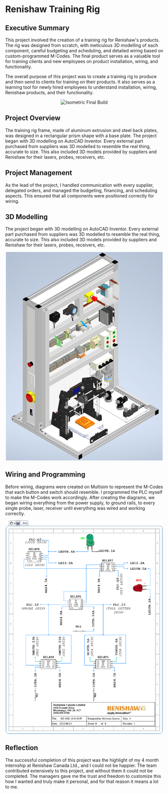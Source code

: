 # Renishaw Training Rig

## Executive Summary
This project involved the creation of a training rig for Renishaw's products. The rig was designed from scratch, with meticulous 3D modelling of each component, careful budgeting and scheduling, and detailed wiring based on custom-programmed M-Codes. The final product serves as a valuable tool for training clients and new employees on product installation, wiring, and functionality.

The overall purpose of this project was to create a training rig to produce and then send to clients for training on their products. It also serves as a learning tool for newly hired employees to understand installation, wiring, Renishaw products, and their functionality.

<p align="center">
  <img src="Photos%20and%20Videos/Final%20Build%20Pictures/Isometric%20Final%20Build.png" width="500" alt="Isometric Final Build">
</p>

## Project Overview
The training rig frame, made of aluminum extrusion and steel back plates, was designed in a rectangular prism shape with a base plate. The project began with 3D modelling on AutoCAD Inventor. Every external part purchased from suppliers was 3D modelled to resemble the real thing, accurate to size. This also included 3D models provided by suppliers and Renishaw for their lasers, probes, receivers, etc.

## Project Management
As the lead of the project, I handled communication with every supplier, delegated orders, and managed the budgeting, financing, and scheduling aspects. This ensured that all components were positioned correctly for wiring.

## 3D Modelling
The project began with 3D modelling on AutoCAD Inventor. Every external part purchased from suppliers was 3D modelled to resemble the real thing, accurate to size. This also included 3D models provided by suppliers and Renishaw for their lasers, probes, receivers, etc.

<p align="center">
  <img src="Photos%20and%20Videos/Final%20Build%20Pictures/Final%20CAD%20Assembly.png" width="500" alt="Final CAD Assembly">
</p>

## Wiring and Programming
Before wiring, diagrams were created on Multisim to represent the M-Codes that each button and switch should resemble. I programmed the PLC myself to make the M-Codes work accordingly. After creating the diagrams, we began wiring everything from the power supply, to ground rails, to every single probe, laser, receiver until everything was wired and working correctly.

<p align="center">
  <img src="Photos%20and%20Videos/Wiring%20Diagram%20Pictures/8%20ISO%20AND%20JOINED%20SKIP.png" width="500" alt="ISO & JOINED SKIP">
</p>

## Reflection
The successful completion of this project was the highlight of my 4 month internship at Renishaw Canada Ltd., and I could not be happier. The team contributed extensively to this project, and without them it could not be completed. The managers gave me the trust and freedom to customize this how I wanted and truly make it personal, and for that reason it means a lot to me. 

